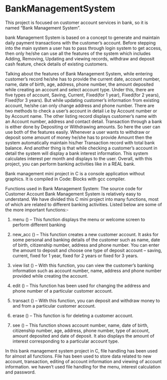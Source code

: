 # BankManagementSystem
This project is focused on customer account services in bank, so it is named “Bank Management System”. 

bank Management System is based on a concept to generate and maintain daily payment transactions with the customer’s account. Before stepping into the main system a user has to pass through login system to get access, then only he/she can use all the features of the system which includes Adding, Removing, Updating and viewing records, withdraw and deposit cash feature, check details of existing customers.

Talking about the features of Bank Management System, while entering customer’s record he/she has to provide the current date, account number, name, date of birth, age, address, phone number, the amount deposited while creating an account and select account type. Under this, there are five types of account, Saving, Current, Fixed(for 1 year), Fixed(for 2 years), Fixed(for 3 years). But while updating customer’s information from existing account, he/she can only change address and phone number. There are two methods to check a user’s account in detail i.e by Account number or by Account name. The other listing record displays customer’s name with an Account number, address and contact detail.
Transaction through a bank is either done by Depositing or Withdrawing amounts. So here the user can use both of the features easily. Whenever a user wants to withdraw or deposit some amount of money he/she has to provide Amount then the system automatically maintain his/her Transaction record with total bank balance. And another thing is that while checking a customer’s account in detail the system will display a bank interest information. This system calculates interest per month and displays to the user.
Overall, with this project, you can perform banking activities like in a REAL bank. 

Bank management mini project in C is a console application without graphics. It is compiled in Code: Blocks with gcc compiler.

Functions used in Bank Management System: 
The source code for Customer Account Bank Management System is relatively easy to understand. We have divided this C mini project into many functions, most of which are related to different banking activities.
Listed below are some of the more important functions:-
1.	menu () – 
This function displays the menu or welcome screen to perform different banking

2.	new_acc () – 
This function creates a new customer account. It asks for some personal and banking details of the customer such as name, date of birth, citizenship number, address and phone number. You can enter the amount to deposit and choose one type of deposit account – saving, current, fixed for 1 year, fixed for 2 years or fixed for 3 years.

3.	view list () – 
With this function, you can view the customer’s banking information such as account number, name, address and phone number provided while creating the account.


4.	edit () – 
This function has been used for changing the address and phone number of a particular customer account.

5.	transact () –
With this function, you can deposit and withdraw money to and from a particular customer account.

6.	erase () – 
This function is for deleting a customer account.


7.	see () – 
This function shows account number, name, date of birth, citizenship number, age, address, phone number, type of account, amount deposited and date of deposit. It also displays the amount of interest corresponding to a particular account type.

In this bank management system project in C, file handling has been used for almost all functions. File has been used to store data related to new account, transaction, editing of account information and viewing of account information. we haven’t used file handling for the menu, interest calculation and password.

